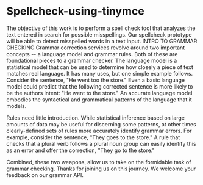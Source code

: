 # Spellcheck-using-tinymce
The objective of this work is to perform a spell check tool that analyzes the text entered in search for possible misspellings. Our spellcheck prototype will be able to detect misspelled words in a text input.
INTRO TO GRAMMAR CHECKING
Grammar correction services revolve around two important concepts -- a language model and grammar rules. Both of these are foundational pieces to a grammar checker.  The language model is a statistical model that can be used to determine how closely a piece of text matches real language.  It has many uses, but one simple example follows. Consider the sentence, "He went too the store."  Even a basic language model could predict that the following corrected sentence is more likely to be the authors intent: "He went to the store." An accurate language model embodies the syntactical and grammatical patterns of the language that it models.



Rules need little introduction. While statistical inference based on large amounts of data may be useful for discerning some patterns, at other times clearly-defined sets of rules more accurately identify grammar errors. For example, consider the sentence, "They goes to the store." A rule that checks that a plural verb follows a plural noun group can easily identify this as an error and offer the correction, "They go to the store."



Combined, these two weapons, allow us to take on the formidable task of grammar checking. Thanks for joining us on this journey. We welcome your feedback on our grammar API.

